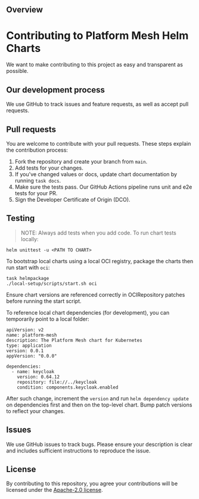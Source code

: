 ## Overview

# Contributing to Platform Mesh Helm Charts
We want to make contributing to this project as easy and transparent as possible.

## Our development process
We use GitHub to track issues and feature requests, as well as accept pull requests.

## Pull requests
You are welcome to contribute with your pull requests. These steps explain the contribution process:

1. Fork the repository and create your branch from `main`.
1. Add tests for your changes.
1. If you've changed values or docs, update chart documentation by running `task docs`.
1. Make sure the tests pass. Our GitHub Actions pipeline runs unit and e2e tests for your PR.
1. Sign the Developer Certificate of Origin (DCO).

## Testing

> NOTE: Always add tests when you add code.
To run chart tests locally:

```
helm unittest -u <PATH TO CHART>
```

To bootstrap local charts using a local OCI registry, package the charts then run start with `oci`:

```
task helmpackage
./local-setup/scripts/start.sh oci
```

Ensure chart versions are referenced correctly in OCIRepository patches before running the start script.

To reference local chart dependencies (for development), you can temporarily point to a local folder:

```
apiVersion: v2
name: platform-mesh
description: The Platform Mesh chart for Kubernetes
type: application
version: 0.0.1
appVersion: "0.0.0"

dependencies:
  - name: keycloak
    version: 0.64.12
    repository: file://../keycloak
    condition: components.keycloak.enabled
```

After such change, increment the `version` and run `helm dependency update` on dependencies first and then on the top-level chart. Bump patch versions to reflect your changes.

## Issues
We use GitHub issues to track bugs. Please ensure your description is clear and includes sufficient instructions to reproduce the issue.

## License
By contributing to this repository, you agree your contributions will be licensed under the [Apache-2.0 license](LICENSE).
